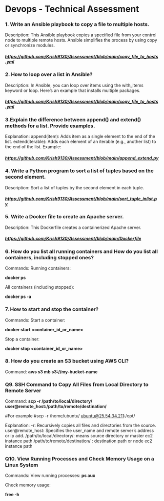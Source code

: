 # Devops - Technical Assessment
### 1. Write an Ansible playbook to copy a file to multiple hosts.
Description: This Ansible playbook copies a specified file from your control node to multiple remote hosts. Ansible simplifies the process by using copy or synchronize modules.

##### https://github.com/Krish9130/Assessment/blob/main/copy_file_to_hosts.yml


### 2. How to loop over a list in Ansible?
Description: In Ansible, you can loop over items using the with_items keyword or loop. Here’s an example that installs multiple packages.

##### https://github.com/Krish9130/Assessment/blob/main/copy_file_to_hosts.yml


### 3.Explain the difference between append() and extend() methods for a list. Provide examples.

Explanation:
append(item): Adds item as a single element to the end of the list.
extend(iterable): Adds each element of an iterable (e.g., another list) to the end of the list.
Example:

##### https://github.com/Krish9130/Assessment/blob/main/append_extend.py


### 4. Write a Python program to sort a list of tuples based on the second element.
Description: Sort a list of tuples by the second element in each tuple.

##### https://github.com/Krish9130/Assessment/blob/main/sort_tuple_inlist.py


### 5. Write a Docker file to create an Apache server.
Description: This Dockerfile creates a containerized Apache server.

##### https://github.com/Krish9130/Assessment/blob/main/Dockerfile



### 6. How do you list all running containers and How do you list all containers, including stopped ones?

Commands:
Running containers:

**docker ps**

All containers (including stopped):

**docker ps -a**


### 7. How to start and stop the container?
Commands:
Start a container:


**docker start <container_id_or_name>**

Stop a container:


**docker stop <container_id_or_name>**



### 8. How do you create an S3 bucket using AWS CLI?
Command:
**aws s3 mb s3://my-bucket-name**




### Q9. SSH Command to Copy All Files from Local Directory to Remote Server
Command:
**scp -r /path/to/local/directory/ user@remote_host:/path/to/remote/destination/**

#For example
#scp -r /home/ubuntu/ ubuntu@25.54.34.211:/opt/


Explanation:
-r: Recursively copies all files and directories from the source.
user@remote_host: Specifies the user_name and remote server’s address or ip add.
/path/to/local/directory/: means source directory or master ec2 instance path
/path/to/remote/destination/ : destination path or node ec2 instance path




### Q10. View Running Processes and Check Memory Usage on a Linux System
Commands:
View running processes:
**ps aux**



Check memory usage:


**free -h**

